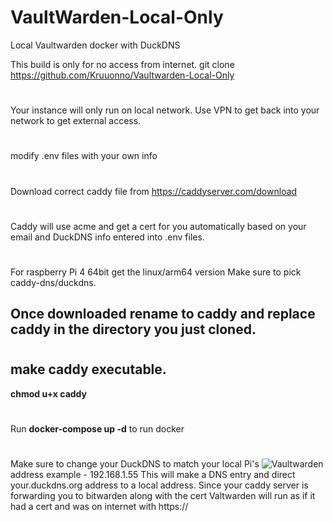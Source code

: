 

# VaultWarden-Local-Only

Local Vaultwarden docker with DuckDNS

This build is only for no access from internet.
git clone https://github.com/Kruuonno/Vaultwarden-Local-Only
#
Your instance will only run on local network.
Use VPN to get back into your network to get external access.
#
modify .env files with your own info
#
Download correct caddy file from https://caddyserver.com/download
#
Caddy will use acme and get a cert for you automatically
based on your email and DuckDNS info entered into .env files.
#
For raspberry Pi 4 64bit get the linux/arm64 version
Make sure to pick caddy-dns/duckdns.
## Once downloaded rename to caddy and replace caddy in the directory you just cloned.
#
## make caddy executable.
**chmod u+x caddy**
#
Run 
**docker-compose up -d** 
to run docker
#
Make sure to change your DuckDNS to match your local Pi's 
![Vaultwarden](https://i.imgur.com/ghZqhcY.jpg)
address example - 192.168.1.55 
This will make a DNS entry and direct your.duckdns.org address to a local address.
Since your caddy server is forwarding you to bitwarden along with the cert 
Valtwarden will run as if it had a cert and was on internet with https://
#
#



